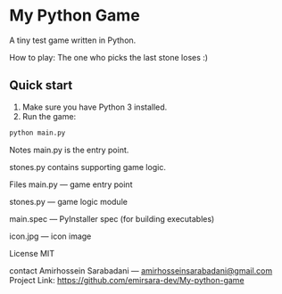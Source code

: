 # My Python Game

A tiny test game written in Python.

How to play:
The one who picks the last stone loses :)

## Quick start

1. Make sure you have Python 3 installed.  
2. Run the game:

```bash
python main.py
```
Notes
main.py is the entry point.

stones.py contains supporting game logic.

Files
main.py — game entry point

stones.py — game logic module

main.spec — PyInstaller spec (for building executables)

icon.jpg — icon image

License
MIT

contact
Amirhossein Sarabadani — amirhosseinsarabadani@gmail.com
Project Link: https://github.com/emirsara-dev/My-python-game